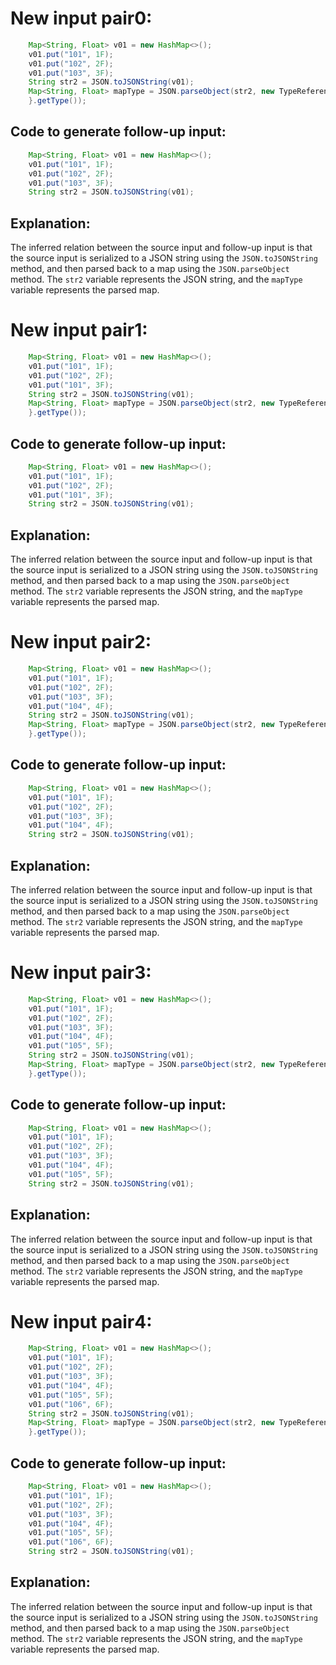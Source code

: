 # New input pair0:
```java
    Map<String, Float> v01 = new HashMap<>();
    v01.put("101", 1F);
    v01.put("102", 2F);
    v01.put("103", 3F);
    String str2 = JSON.toJSONString(v01);
    Map<String, Float> mapType = JSON.parseObject(str2, new TypeReference<Map<String, Float>>() {
    }.getType());
```

## Code to generate follow-up input:
```java
    Map<String, Float> v01 = new HashMap<>();
    v01.put("101", 1F);
    v01.put("102", 2F);
    v01.put("103", 3F);
    String str2 = JSON.toJSONString(v01);
```

## Explanation:
The inferred relation between the source input and follow-up input is that the source input is serialized to a JSON string using the `JSON.toJSONString` method, and then parsed back to a map using the `JSON.parseObject` method. The `str2` variable represents the JSON string, and the `mapType` variable represents the parsed map.

# New input pair1:
```java
    Map<String, Float> v01 = new HashMap<>();
    v01.put("101", 1F);
    v01.put("102", 2F);
    v01.put("101", 3F);
    String str2 = JSON.toJSONString(v01);
    Map<String, Float> mapType = JSON.parseObject(str2, new TypeReference<Map<String, Float>>() {
    }.getType());
```

## Code to generate follow-up input:
```java
    Map<String, Float> v01 = new HashMap<>();
    v01.put("101", 1F);
    v01.put("102", 2F);
    v01.put("101", 3F);
    String str2 = JSON.toJSONString(v01);
```

## Explanation:
The inferred relation between the source input and follow-up input is that the source input is serialized to a JSON string using the `JSON.toJSONString` method, and then parsed back to a map using the `JSON.parseObject` method. The `str2` variable represents the JSON string, and the `mapType` variable represents the parsed map.

# New input pair2:
```java
    Map<String, Float> v01 = new HashMap<>();
    v01.put("101", 1F);
    v01.put("102", 2F);
    v01.put("103", 3F);
    v01.put("104", 4F);
    String str2 = JSON.toJSONString(v01);
    Map<String, Float> mapType = JSON.parseObject(str2, new TypeReference<Map<String, Float>>() {
    }.getType());
```

## Code to generate follow-up input:
```java
    Map<String, Float> v01 = new HashMap<>();
    v01.put("101", 1F);
    v01.put("102", 2F);
    v01.put("103", 3F);
    v01.put("104", 4F);
    String str2 = JSON.toJSONString(v01);
```

## Explanation:
The inferred relation between the source input and follow-up input is that the source input is serialized to a JSON string using the `JSON.toJSONString` method, and then parsed back to a map using the `JSON.parseObject` method. The `str2` variable represents the JSON string, and the `mapType` variable represents the parsed map.

# New input pair3:
```java
    Map<String, Float> v01 = new HashMap<>();
    v01.put("101", 1F);
    v01.put("102", 2F);
    v01.put("103", 3F);
    v01.put("104", 4F);
    v01.put("105", 5F);
    String str2 = JSON.toJSONString(v01);
    Map<String, Float> mapType = JSON.parseObject(str2, new TypeReference<Map<String, Float>>() {
    }.getType());
```

## Code to generate follow-up input:
```java
    Map<String, Float> v01 = new HashMap<>();
    v01.put("101", 1F);
    v01.put("102", 2F);
    v01.put("103", 3F);
    v01.put("104", 4F);
    v01.put("105", 5F);
    String str2 = JSON.toJSONString(v01);
```

## Explanation:
The inferred relation between the source input and follow-up input is that the source input is serialized to a JSON string using the `JSON.toJSONString` method, and then parsed back to a map using the `JSON.parseObject` method. The `str2` variable represents the JSON string, and the `mapType` variable represents the parsed map.

# New input pair4:
```java
    Map<String, Float> v01 = new HashMap<>();
    v01.put("101", 1F);
    v01.put("102", 2F);
    v01.put("103", 3F);
    v01.put("104", 4F);
    v01.put("105", 5F);
    v01.put("106", 6F);
    String str2 = JSON.toJSONString(v01);
    Map<String, Float> mapType = JSON.parseObject(str2, new TypeReference<Map<String, Float>>() {
    }.getType());
```

## Code to generate follow-up input:
```java
    Map<String, Float> v01 = new HashMap<>();
    v01.put("101", 1F);
    v01.put("102", 2F);
    v01.put("103", 3F);
    v01.put("104", 4F);
    v01.put("105", 5F);
    v01.put("106", 6F);
    String str2 = JSON.toJSONString(v01);
```

## Explanation:
The inferred relation between the source input and follow-up input is that the source input is serialized to a JSON string using the `JSON.toJSONString` method, and then parsed back to a map using the `JSON.parseObject` method. The `str2` variable represents the JSON string, and the `mapType` variable represents the parsed map.
